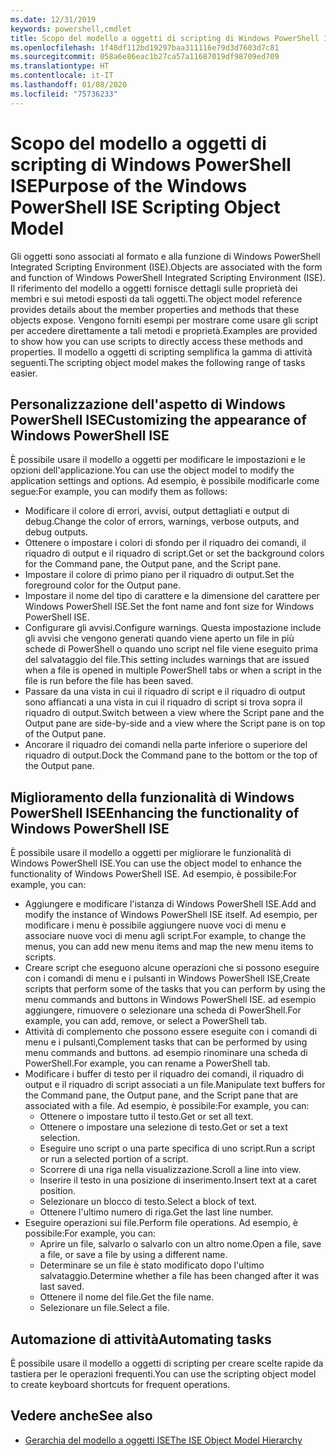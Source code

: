 ```yaml
---
ms.date: 12/31/2019
keywords: powershell,cmdlet
title: Scopo del modello a oggetti di scripting di Windows PowerShell ISE
ms.openlocfilehash: 1f48df112bd19297baa311116e79d3d7603d7c81
ms.sourcegitcommit: 058a6e86eac1b27ca57a11687019df98709ed709
ms.translationtype: HT
ms.contentlocale: it-IT
ms.lasthandoff: 01/08/2020
ms.locfileid: "75736233"
---
```

# <a name="purpose-of-the-windows-powershell-ise-scripting-object-model"></a><span data-ttu-id="8f9e4-103">Scopo del modello a oggetti di scripting di Windows PowerShell ISE</span><span class="sxs-lookup"><span data-stu-id="8f9e4-103">Purpose of the Windows PowerShell ISE Scripting Object Model</span></span>

<span data-ttu-id="8f9e4-104">Gli oggetti sono associati al formato e alla funzione di Windows PowerShell Integrated Scripting Environment (ISE).</span><span class="sxs-lookup"><span data-stu-id="8f9e4-104">Objects are associated with the form and function of Windows PowerShell Integrated Scripting Environment (ISE).</span></span> <span data-ttu-id="8f9e4-105">Il riferimento del modello a oggetti fornisce dettagli sulle proprietà dei membri e sui metodi esposti da tali oggetti.</span><span class="sxs-lookup"><span data-stu-id="8f9e4-105">The object model reference provides details about the member properties and methods that these objects expose.</span></span> <span data-ttu-id="8f9e4-106">Vengono forniti esempi per mostrare come usare gli script per accedere direttamente a tali metodi e proprietà.</span><span class="sxs-lookup"><span data-stu-id="8f9e4-106">Examples are provided to show how you can use scripts to directly access these methods and properties.</span></span> <span data-ttu-id="8f9e4-107">Il modello a oggetti di scripting semplifica la gamma di attività seguenti.</span><span class="sxs-lookup"><span data-stu-id="8f9e4-107">The scripting object model makes the following range of tasks easier.</span></span>

## <a name="customizing-the-appearance-of-windows-powershell-ise"></a><span data-ttu-id="8f9e4-108">Personalizzazione dell'aspetto di Windows PowerShell ISE</span><span class="sxs-lookup"><span data-stu-id="8f9e4-108">Customizing the appearance of Windows PowerShell ISE</span></span>

<span data-ttu-id="8f9e4-109">È possibile usare il modello a oggetti per modificare le impostazioni e le opzioni dell'applicazione.</span><span class="sxs-lookup"><span data-stu-id="8f9e4-109">You can use the object model to modify the application settings and options.</span></span> <span data-ttu-id="8f9e4-110">Ad esempio, è possibile modificarle come segue:</span><span class="sxs-lookup"><span data-stu-id="8f9e4-110">For example, you can modify them as follows:</span></span>

- <span data-ttu-id="8f9e4-111">Modificare il colore di errori, avvisi, output dettagliati e output di debug.</span><span class="sxs-lookup"><span data-stu-id="8f9e4-111">Change the color of errors, warnings, verbose outputs, and debug outputs.</span></span>
- <span data-ttu-id="8f9e4-112">Ottenere o impostare i colori di sfondo per il riquadro dei comandi, il riquadro di output e il riquadro di script.</span><span class="sxs-lookup"><span data-stu-id="8f9e4-112">Get or set the background colors for the Command pane, the Output pane, and the Script pane.</span></span>
- <span data-ttu-id="8f9e4-113">Impostare il colore di primo piano per il riquadro di output.</span><span class="sxs-lookup"><span data-stu-id="8f9e4-113">Set the foreground color for the Output pane.</span></span>
- <span data-ttu-id="8f9e4-114">Impostare il nome del tipo di carattere e la dimensione del carattere per Windows PowerShell ISE.</span><span class="sxs-lookup"><span data-stu-id="8f9e4-114">Set the font name and font size for Windows PowerShell ISE.</span></span>
- <span data-ttu-id="8f9e4-115">Configurare gli avvisi.</span><span class="sxs-lookup"><span data-stu-id="8f9e4-115">Configure warnings.</span></span> <span data-ttu-id="8f9e4-116">Questa impostazione include gli avvisi che vengono generati quando viene aperto un file in più schede di PowerShell o quando uno script nel file viene eseguito prima del salvataggio del file.</span><span class="sxs-lookup"><span data-stu-id="8f9e4-116">This setting includes warnings that are issued when a file is opened in multiple PowerShell tabs or when a script in the file is run before the file has been saved.</span></span>
- <span data-ttu-id="8f9e4-117">Passare da una vista in cui il riquadro di script e il riquadro di output sono affiancati a una vista in cui il riquadro di script si trova sopra il riquadro di output.</span><span class="sxs-lookup"><span data-stu-id="8f9e4-117">Switch between a view where the Script pane and the Output pane are side-by-side and a view where the Script pane is on top of the Output pane.</span></span>
- <span data-ttu-id="8f9e4-118">Ancorare il riquadro dei comandi nella parte inferiore o superiore del riquadro di output.</span><span class="sxs-lookup"><span data-stu-id="8f9e4-118">Dock the Command pane to the bottom or the top of the Output pane.</span></span>

## <a name="enhancing-the-functionality-of-windows-powershell-ise"></a><span data-ttu-id="8f9e4-119">Miglioramento della funzionalità di Windows PowerShell ISE</span><span class="sxs-lookup"><span data-stu-id="8f9e4-119">Enhancing the functionality of Windows PowerShell ISE</span></span>

<span data-ttu-id="8f9e4-120">È possibile usare il modello a oggetti per migliorare le funzionalità di Windows PowerShell ISE.</span><span class="sxs-lookup"><span data-stu-id="8f9e4-120">You can use the object model to enhance the functionality of Windows PowerShell ISE.</span></span> <span data-ttu-id="8f9e4-121">Ad esempio, è possibile:</span><span class="sxs-lookup"><span data-stu-id="8f9e4-121">For example, you can:</span></span>

- <span data-ttu-id="8f9e4-122">Aggiungere e modificare l'istanza di Windows PowerShell ISE.</span><span class="sxs-lookup"><span data-stu-id="8f9e4-122">Add and modify the instance of Windows PowerShell ISE itself.</span></span> <span data-ttu-id="8f9e4-123">Ad esempio, per modificare i menu è possibile aggiungere nuove voci di menu e associare nuove voci di menu agli script.</span><span class="sxs-lookup"><span data-stu-id="8f9e4-123">For example, to change the menus, you can add new menu items and map the new menu items to scripts.</span></span>
- <span data-ttu-id="8f9e4-124">Creare script che eseguono alcune operazioni che si possono eseguire con i comandi di menu e i pulsanti in Windows PowerShell ISE,</span><span class="sxs-lookup"><span data-stu-id="8f9e4-124">Create scripts that perform some of the tasks that you can perform by using the menu commands and buttons in Windows PowerShell ISE.</span></span> <span data-ttu-id="8f9e4-125">ad esempio aggiungere, rimuovere o selezionare una scheda di PowerShell.</span><span class="sxs-lookup"><span data-stu-id="8f9e4-125">For example, you can add, remove, or select a PowerShell tab.</span></span>
- <span data-ttu-id="8f9e4-126">Attività di complemento che possono essere eseguite con i comandi di menu e i pulsanti,</span><span class="sxs-lookup"><span data-stu-id="8f9e4-126">Complement tasks that can be performed by using menu commands and buttons.</span></span> <span data-ttu-id="8f9e4-127">ad esempio rinominare una scheda di PowerShell.</span><span class="sxs-lookup"><span data-stu-id="8f9e4-127">For example, you can rename a PowerShell tab.</span></span>
- <span data-ttu-id="8f9e4-128">Modificare i buffer di testo per il riquadro dei comandi, il riquadro di output e il riquadro di script associati a un file.</span><span class="sxs-lookup"><span data-stu-id="8f9e4-128">Manipulate text buffers for the Command pane, the Output pane, and the Script pane that are associated with a file.</span></span> <span data-ttu-id="8f9e4-129">Ad esempio, è possibile:</span><span class="sxs-lookup"><span data-stu-id="8f9e4-129">For example, you can:</span></span>
  - <span data-ttu-id="8f9e4-130">Ottenere o impostare tutto il testo.</span><span class="sxs-lookup"><span data-stu-id="8f9e4-130">Get or set all text.</span></span>
  - <span data-ttu-id="8f9e4-131">Ottenere o impostare una selezione di testo.</span><span class="sxs-lookup"><span data-stu-id="8f9e4-131">Get or set a text selection.</span></span>
  - <span data-ttu-id="8f9e4-132">Eseguire uno script o una parte specifica di uno script.</span><span class="sxs-lookup"><span data-stu-id="8f9e4-132">Run a script or run a selected portion of a script.</span></span>
  - <span data-ttu-id="8f9e4-133">Scorrere di una riga nella visualizzazione.</span><span class="sxs-lookup"><span data-stu-id="8f9e4-133">Scroll a line into view.</span></span>
  - <span data-ttu-id="8f9e4-134">Inserire il testo in una posizione di inserimento.</span><span class="sxs-lookup"><span data-stu-id="8f9e4-134">Insert text at a caret position.</span></span>
  - <span data-ttu-id="8f9e4-135">Selezionare un blocco di testo.</span><span class="sxs-lookup"><span data-stu-id="8f9e4-135">Select a block of text.</span></span>
  - <span data-ttu-id="8f9e4-136">Ottenere l'ultimo numero di riga.</span><span class="sxs-lookup"><span data-stu-id="8f9e4-136">Get the last line number.</span></span>
- <span data-ttu-id="8f9e4-137">Eseguire operazioni sui file.</span><span class="sxs-lookup"><span data-stu-id="8f9e4-137">Perform file operations.</span></span> <span data-ttu-id="8f9e4-138">Ad esempio, è possibile:</span><span class="sxs-lookup"><span data-stu-id="8f9e4-138">For example, you can:</span></span>
  - <span data-ttu-id="8f9e4-139">Aprire un file, salvarlo o salvarlo con un altro nome.</span><span class="sxs-lookup"><span data-stu-id="8f9e4-139">Open a file, save a file, or save a file by using a different name.</span></span>
  - <span data-ttu-id="8f9e4-140">Determinare se un file è stato modificato dopo l'ultimo salvataggio.</span><span class="sxs-lookup"><span data-stu-id="8f9e4-140">Determine whether a file has been changed after it was last saved.</span></span>
  - <span data-ttu-id="8f9e4-141">Ottenere il nome del file.</span><span class="sxs-lookup"><span data-stu-id="8f9e4-141">Get the file name.</span></span>
  - <span data-ttu-id="8f9e4-142">Selezionare un file.</span><span class="sxs-lookup"><span data-stu-id="8f9e4-142">Select a file.</span></span>

## <a name="automating-tasks"></a><span data-ttu-id="8f9e4-143">Automazione di attività</span><span class="sxs-lookup"><span data-stu-id="8f9e4-143">Automating tasks</span></span>

<span data-ttu-id="8f9e4-144">È possibile usare il modello a oggetti di scripting per creare scelte rapide da tastiera per le operazioni frequenti.</span><span class="sxs-lookup"><span data-stu-id="8f9e4-144">You can use the scripting object model to create keyboard shortcuts for frequent operations.</span></span>

## <a name="see-also"></a><span data-ttu-id="8f9e4-145">Vedere anche</span><span class="sxs-lookup"><span data-stu-id="8f9e4-145">See also</span></span>

- [<span data-ttu-id="8f9e4-146">Gerarchia del modello a oggetti ISE</span><span class="sxs-lookup"><span data-stu-id="8f9e4-146">The ISE Object Model Hierarchy</span></span>](The-ISE-Object-Model-Hierarchy.md)
